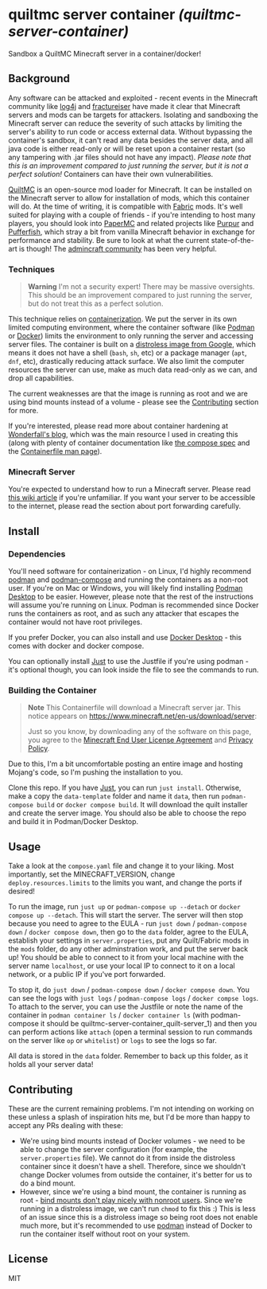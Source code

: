 # quiltmc server container _(quiltmc-server-container)_

Sandbox a QuiltMC Minecraft server in a container/docker!

## Background

Any software can be attacked and exploited - recent events in the Minecraft
community like
[log4j](https://help.minecraft.net/hc/en-us/articles/4416199399693) and
[fractureiser](https://github.com/fractureiser-investigation/fractureiser)
have made it clear that Minecraft servers and mods can be targets for attackers.
Isolating and sandboxing the Minecraft server can reduce the severity of such
attacks by limiting the server's ability to run code or access external data.
Without bypassing the container's sandbox, it can't read any data besides
the server data, and all java code is either read-only or will be reset upon
a container restart (so any tampering with .jar files should not have any
impact). *Please note that this is an improvement compared to just running
the server, but it is not a perfect solution!* Containers can have their own
vulnerabilities.

[QuiltMC](https://quiltmc.org/en/) is an open-source mod loader for Minecraft.
It can be installed on the Minecraft server to allow for installation of mods,
which this container will do. At the time of writing, it is compatible with
[Fabric](https://fabricmc.net/) mods. It's well suited for playing with a couple
of friends - if you're intending to host many players, you should look into
[PaperMC](https://papermc.io/) and related projects like
[Purpur](https://purpurmc.org/) and [Pufferfish](https://pufferfish.host/),
which stray a bit from vanilla Minecraft behavior in exchange for performance
and stability. Be sure to look at what the current state-of-the-art is though!
The [admincraft community](https://discord.gg/DxrXq2R) has been very helpful.

### Techniques

> **Warning**
> I'm not a security expert! There may be massive oversights. This should be
> an improvement compared to just running the server, but do not treat this
> as a perfect solution.

This technique relies on
[containerization](https://en.wikipedia.org/wiki/Containerization_(computing)).
We put the server in its own limited computing environment, where the
container software (like [Podman](https://podman.io/) or
[Docker](https://www.docker.com/)) limits the environment to only running the
server and accessing server files. The container is built on a [distroless
image from Google](https://github.com/GoogleContainerTools/distroless#readme),
which means it does not have a shell (`bash`, `sh`, etc) or a package manager
(`apt`, `dnf`, etc), drastically reducing attack surface. We also limit the
computer resources the server can use, make as much data read-only as we can,
and drop all capabilities.

The current weaknesses are that the image is running as root and we are using
bind mounts instead of a volume - please see the [Contributing](#contributing)
section for more.

If you're interested, please read more about container hardening at
[Wonderfall's blog](https://wonderfall.dev/docker-hardening/), which was the
main resource I used in creating this (along with plenty of container
documentation like [the compose
spec](https://github.com/compose-spec/compose-spec) and the [Containerfile
man page](https://www.mankier.com/5/Containerfile)).

### Minecraft Server

You're expected to understand how to run a Minecraft server. Please
read [this wiki
article](https://minecraft.gamepedia.com/Tutorials/Setting_up_a_server) if
you're unfamiliar. If you want your server to be accessible to the internet,
please read the section about port forwarding carefully.

## Install

### Dependencies
You'll need software for containerization - on Linux, I'd highly recommend
[podman](https://podman.io/docs/installation) and
[podman-compose](https://github.com/containers/podman-compose#installation)
and running the containers as a non-root user. If you're on Mac or Windows,
you will likely find installing [Podman
Desktop](https://github.com/containers/podman-desktop) to be easier. However,
please note that the rest of the instructions will assume you're running on
Linux. Podman is recommended since Docker runs the containers as root, and as
such any attacker that escapes the container would not have root privileges.

If you prefer Docker, you can also install and use [Docker
Desktop](https://docs.docker.com/desktop/) - this comes with docker and docker
compose.

You can optionally install [Just](https://github.com/casey/just) to use the
Justfile if you're using podman - it's optional though, you can look inside the
file to see the commands to run.

### Building the Container

> **Note**
> This Containerfile will download a Minecraft server jar. This notice appears
> on <https://www.minecraft.net/en-us/download/server>:
>
> Just so you know, by downloading any of the software on this page, you agree
> to the 
> [Minecraft End User License Agreement](https://account.mojang.com/documents/minecraft_eula)
> and [Privacy Policy](https://go.microsoft.com/fwlink/?LinkId=521839).

Due to this, I'm a bit uncomfortable posting an entire image and hosting
Mojang's code, so I'm pushing the installation to you.

Clone this repo. If you have [Just](https://github.com/casey/just), you can
run `just install`. Otherwise, make a copy the `data-template` folder and name
it `data`, then run `podman-compose build` or `docker compose build`. It will
download the quilt installer and create the server image. You should also be
able to choose the repo and build it in Podman/Docker Desktop.

## Usage

Take a look at the `compose.yaml` file and change it to your liking. Most
importantly, set the MINECRAFT_VERSION, change `deploy.resources.limits` to the
limits you want, and change the ports if desired!

To run the image, run `just up` or `podman-compose up --detach` or `docker
compose up --detach`. This will start the server. The server will then stop
because you need to agree to the EULA - run `just down` / `podman-compose
down` / `docker compose down`, then go to the `data` folder, agree to the EULA,
establish your settings in `server.properties`, put any Quilt/Fabric mods in
the `mods` folder, do any other adminstration work, and put the server back
up! You should be able to connect to it from your local machine with the server
name `localhost`, or use your local IP to connect to it on a local network, or a
public IP if you've port forwarded.

To stop it, do `just down` / `podman-compose down` / `docker compose down`.
You can see the logs with `just logs` / `podman-compose logs` / `docker compse
logs`. To attach to the server, you can use the Justfile or note the name of the
container in `podman container ls` / `docker container ls` (with podman-compose
it should be quiltmc-server-container_quilt-server_1) and then you can perform
actions like `attach` (open a terminal session to run commands on the server
like `op` or `whitelist`) or `logs` to see the logs so far.

All data is stored in the `data` folder. Remember to back up this folder, as it
holds all your server data!

## Contributing
These are the current remaining problems. I'm not intending on working on these
unless a splash of inspiration hits me, but I'd be more than happy to accept
any PRs dealing with these:

- We're using bind mounts instead of Docker volumes - we need to be able to
  change the server configuration (for example, the `server.properties` file).
  We cannot do it from inside the distroless container since it doesn't have a
  shell. Therefore, since we shouldn't change Docker volumes from outside the
  container, it's better for us to do a bind mount.
- However, since we're using a bind mount, the container is running as root -
  [bind mounts don't play nicely with nonroot
  users](https://github.com/moby/moby/issues/2259). Since we're running in a
  distroless image, we can't run `chmod` to fix this :) This is less of an issue
  since this is a distroless image so being root does not enable much more, but
  it's recommended to use [podman](https://podman.io/) instead of Docker to run
  the container itself without root on your system.

## License
MIT
